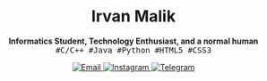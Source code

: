 <h1 align="center">Irvan Malik</h1>
<p align="center">
  <b>Informatics Student, Technology Enthusiast, and a normal human</b>
  <br>
  <samp>#C/C++ #Java #Python #HTML5 #CSS3</samp>
</p>
<p align="center">
  <a href="mailto:irvanmalik48@gmail.com">
    <img src="https://img.shields.io/badge/-Email-6699dd?style=for-the-badge&logo=google&labelcolor=#181818" alt="Email">
  </a>
  <a href="https://www.instagram.com/irvann48_">
    <img src="https://img.shields.io/badge/-Instagram-6699dd?style=for-the-badge&logo=instagram&labelcolor=#181818" alt="Instagram">
  </a> 
  <a href="https://t.me/irvanmalik48">
    <img src="https://img.shields.io/badge/-Telegram-6699dd?style=for-the-badge&logo=telegram&labelcolor=#181818" alt="Telegram">
  </a>
</p>

<!--
**irvanmalik48/irvanmalik48** is a ✨ _special_ ✨ repository because its `README.md` (this file) appears on your GitHub profile.

Here are some ideas to get you started:

- 🔭 I’m currently working on ...
- 🌱 I’m currently learning ...
- 👯 I’m looking to collaborate on ...
- 🤔 I’m looking for help with ...
- 💬 Ask me about ...
- 📫 How to reach me: ...
- 😄 Pronouns: ...
- ⚡ Fun fact: ...
-->
